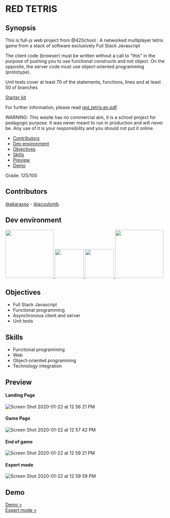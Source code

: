 # RED TETRIS

## Synopsis
This is full-js web project from @42School : 
A networked multiplayer tetris game from a stack of software exclusively Full Stack Javascript

The client code (browser) must be written without a call to "this" in the purpose of pushing you to use functional constructs and not object. On the opposite, the server code must use object-oriented programming (prototype).

Unit tests cover at least 70 of the statements, functions, lines and at least 50 of branches

[Starter kit](https://github.com/redpelicans/red_tetris_boilerplate/blob/master/README.md) 

For further information, please read [red_tetris.en.pdf](https://github.com/acoulomb/redtetris42/blob/master/red_tetris.en.pdf).

WARNING: This wesite has no commercial aim, it is a school project for pedagogic purpose. It was never meant to run in production and will never be. Any use of it is your responsibility and you should not put it online.

- [Contributors](#contributors)
- [Dev environment](#dev-environment)
- [Objectives](#objectives)
- [Skills](#skills)
- [Preview](#preview)
- [Demo](#demo)

Grade: 125/100

## Contributors
[@akarasso](https://github.com/akarasso) - [@acoulomb](https://github.com/acoulomb)

## Dev environment
<a href="https://nodejs.org/en/" target="_blank">
    <img width="150" height='auto' src="https://cdn.worldvectorlogo.com/logos/nodejs.svg">
</a>

<a href="https://www.npmjs.com" target="_blank">
    <img width="100" height='auto' style="display: none" src="https://upload.wikimedia.org/wikipedia/commons/thumb/d/db/Npm-logo.svg/1280px-Npm-logo.svg.png">
</a>

<a href="https://reactjs.org/" target="_blank">
    <img width="90" height='auto' src="https://cdn4.iconfinder.com/data/icons/logos-3/600/React.js_logo-512.png">
</a>

<a href="https://redux.js.org/" target="_blank">
    <img width="90" height='auto' src="https://redux.js.org/img/redux.svg">
</a>

<a href="https://socket.io/" target="_blank">
    <img width="150" height='auto' src="https://socket.io/css/images/logo.svg">
</a>

## Objectives
- Full Stack Javascript
- Functional programming
- Asynchronous client and server
- Unit tests

## Skills
- Functional programming
- Web
- Object-oriented programming
- Technology integration

## Preview

#### Landing Page
![Screen Shot 2020-01-22 at 12 56 21 PM](https://user-images.githubusercontent.com/38137535/72892628-476ba300-3d17-11ea-975d-38f46afbe992.png)

#### Game Page
![Screen Shot 2020-01-22 at 12 57 42 PM](https://user-images.githubusercontent.com/38137535/72892677-6a965280-3d17-11ea-8224-41bbe4a07898.png)

#### End of game
![Screen Shot 2020-01-22 at 12 59 21 PM](https://user-images.githubusercontent.com/38137535/72892712-826dd680-3d17-11ea-8d44-6d6e909748bb.png)

#### Expert mode
![Screen Shot 2020-01-22 at 12 59 59 PM](https://user-images.githubusercontent.com/38137535/72892743-9b768780-3d17-11ea-904d-36123bc67098.png)

## Demo
[Demo > ](https://drive.google.com/file/d/1Bq6rBJ_ObDBSbwsYV8NyhRVMhcuyS-Af/view?usp=sharing)   
[Expert mode > ](https://drive.google.com/file/d/1S558GePRSwjd2fN0xoASnng5SQJZQX1u/view?usp=sharing)
